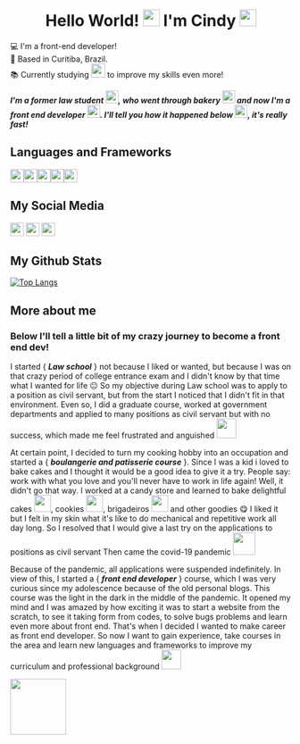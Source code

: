 <h1 align="center">Hello World! <img src="https://github.com/TheDudeThatCode/TheDudeThatCode/blob/master/Assets/Earth.gif" width="30"> I'm Cindy <img src="https://raw.githubusercontent.com/kaueMarques/kaueMarques/master/hi.gif" width="30"></h1>




:computer:  I'm a front-end developer!    
:house_with_garden:  Based in Curitiba, Brazil.   
:books:  Currently studying <img height="25" src="https://img.shields.io/badge/React-20232A?style=for-the-badge&logo=react&logoColor=61DAFB"  /> to improve my skills even more!     



***I'm a former law student <img src="https://media.giphy.com/media/nFiJwDdwKBy2604n2g/giphy.gif" width="23">, who went through bakery <img height="23" src="https://media.giphy.com/media/13mqmjNN0PNNAs/giphy.gif"> and now I'm a front end developer <img src="https://media.giphy.com/media/UVG0BN8TOMKkPOJS6e/giphy.gif" width="23">. I'll tell you how it happened below <img src="https://media.giphy.com/media/ek4Denjp06RCskgMJO/giphy.gif" width="23">, it's really fast!***   




## Languages and Frameworks
<img height="24" src="https://img.shields.io/badge/HTML5-E34F26?style=for-the-badge&logo=html5&logoColor=white"  /><img height="24" src="https://img.shields.io/badge/CSS3-1572B6?style=for-the-badge&logo=css3&logoColor=white"  /><img height="24" src="https://img.shields.io/badge/JavaScript-F7DF1E?style=for-the-badge&logo=javascript&logoColor=black"  /><img height="24" src="https://img.shields.io/badge/Sass-CC6699?style=for-the-badge&logo=sass&logoColor=white"  /><img height="24" src="https://img.shields.io/badge/Bootstrap-563D7C?style=for-the-badge&logo=bootstrap&logoColor=white"  />


## My Social Media

<a href="https://twitter.com/home" target="_blank"><img height="24" src="https://img.shields.io/badge/LinkedIn-0077B5?style=for-the-badge&logo=linkedin&logoColor=white"  /></a>
<a href="mailto:cindy.hanae1@gmail.com" target="_blank"><img height="24" src="https://img.shields.io/badge/Gmail-D14836?style=for-the-badge&logo=gmail&logoColor=white"  /></a>
<a href="https://www.instagram.com/cindysasaki/" target="_blank"><img height="24" src="https://img.shields.io/badge/Instagram-E4405F?style=for-the-badge&logo=instagram&logoColor=white"  /></a>

## My Github Stats
[![Top Langs](https://github-readme-stats.vercel.app/api/top-langs/?username=cindyhanae)](https://github.com/anuraghazra/github-readme-stats)





<h2 color="red">More about me</h2>
<h3>Below I'll tell a little bit of my crazy journey to become a front end dev!</h3>  

<!-- I started Law school with the objective of applying to a position as civil servant, but from the start i noticed that I didn't fit in that environment. Even so, i did a graduate course, worked at government departments and applied to many positions, but with no success which made me feel frustrated and unsatisfied with my graduation. -->

I started { ***Law school*** } not because I liked or wanted, but because I was on that crazy period of college entrance exam and I didn't know by that time what I wanted for life :neutral_face:  So my objective during Law school was to apply to a position as civil servant, but from the start I noticed that I didn't fit in that environment. Even so, I did a graduate course, worked at government departments and applied to many positions as civil servant but with no success, which made me feel frustrated and anguished <img src="https://media.giphy.com/media/12PRuWQ9KEieT6/giphy.gif" width="35">

At certain point, I decided to turn my cooking hobby into an occupation and started a { ***boulangerie and patisserie course*** }. Since I was a kid i loved to bake cakes and I thought it would be a good idea to give it a try. People say: work with what you love and you'll never have to work in life again! Well, it didn't go that way. I worked at a candy store and learned to bake delightful cakes <img src="https://media.giphy.com/media/ge2zppmVO6UigYAwPu/giphy.gif" width="30">, cookies <img src="https://media.giphy.com/media/29LbmkA8u0ayPciegQ/giphy.gif" width="30">, brigadeiros <img src="https://media.giphy.com/media/WQrUC0sGc0jIy0L5jZ/giphy.gif" width="30"> and other goodies :yum: I liked it but I felt in my skin what it's like to do mechanical and repetitive work all day long. So I resolved that I would give a last try on the applications to positions as civil servant Then came the covid-19 pandemic <img src="https://media.giphy.com/media/hoIKPM5V7UlM1VcLKZ/giphy.gif" width="40">

Because of the pandemic, all applications were suspended indefinitely. In view of this, I started a { ***front end developer*** } course, which I was very curious since my adolescence because of the old personal blogs. This course was the light in the dark in the middle of the pandemic. It opened my mind and I was amazed by how exciting it was to start a website from the scratch, to see it taking form from codes, to solve bugs problems and learn even more about front end. That's when I decided I wanted to make career as front end developer. So now I want to gain experience, take courses in the area and learn new languages and frameworks to improve my curriculum and professional background <img src="https://media.giphy.com/media/78Z3NyNtG0tbbPpY2x/giphy.gif" width="35">


<img src="https://media.giphy.com/media/PdKx80jAZDYly/giphy.gif" width="100">

<!-- After going through all this, I've learned to be resilient,  -->








